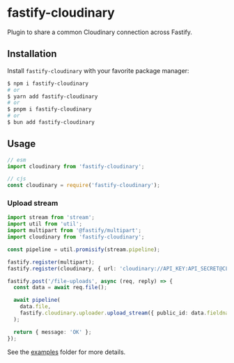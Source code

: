 # fastify-cloudinary

Plugin to share a common Cloudinary connection across Fastify.

## Installation

Install `fastify-cloudinary` with your favorite package manager:

```sh
$ npm i fastify-cloudinary
# or
$ yarn add fastify-cloudinary
# or
$ pnpm i fastify-cloudinary
# or
$ bun add fastify-cloudinary
```

## Usage

```js
// esm
import cloudinary from 'fastify-cloudinary';

// cjs
const cloudinary = require('fastify-cloudinary');
```

### Upload stream

```ts
import stream from 'stream';
import util from 'util';
import multipart from '@fastify/multipart';
import cloudinary from 'fastify-cloudinary';

const pipeline = util.promisify(stream.pipeline);

fastify.register(multipart);
fastify.register(cloudinary, { url: 'cloudinary://API_KEY:API_SECRET@CLOUD_NAME' });

fastify.post('/file-uploads', async (req, reply) => {
  const data = await req.file();

  await pipeline(
    data.file,
    fastify.cloudinary.uploader.upload_stream({ public_id: data.fieldname }),
  );

  return { message: 'OK' };
});
```

See the [examples](./examples) folder for more details.
